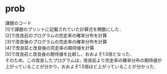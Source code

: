 # prob
課題のコード  
[1]で課題のプリントに記載されていた計算式を関数にした．  
[2]で改良前のプログラムの完走率の確率分布を計算  
[3]で改良後のプログラムの完走率の確率分布を計算  
[4]で改良前と改良後の完走率の期待値を計算  
[5]で改良前と改良後の期待値を比較し，おおよそ1.5倍となった．  
そのため，この改良したプログラムは，改良前より完走率の確率分布の期待値が上がっていることが分かり，おおよそ1.5倍ほど上がっていることが分かった．　　
